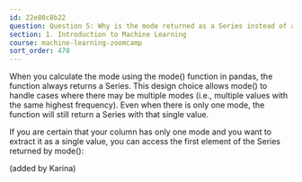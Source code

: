 ```yaml
---
id: 22e80c8b22
question: Question 5: Why is the mode returned as a Series instead of a single value in my DataFrame?
section: 1. Introduction to Machine Learning
course: machine-learning-zoomcamp
sort_order: 470
---
```


When you calculate the mode using the mode() function in pandas, the function always returns a Series. This design choice allows mode() to handle cases where there may be multiple modes (i.e., multiple values with the same highest frequency). Even when there is only one mode, the function will still return a Series with that single value.

If you are certain that your column has only one mode and you want to extract it as a single value, you can access the first element of the Series returned by mode():

(added by Karina)

